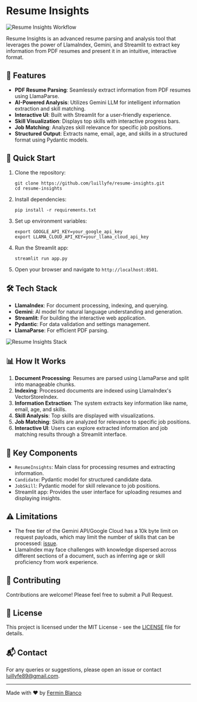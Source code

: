 # Resume Insights

![Resume Insights Workflow](workflow.svg)

Resume Insights is an advanced resume parsing and analysis tool that leverages the power of LlamaIndex, Gemini, and Streamlit to extract key information from PDF resumes and present it in an intuitive, interactive format.

## 🌟 Features

- **PDF Resume Parsing**: Seamlessly extract information from PDF resumes using LlamaParse.
- **AI-Powered Analysis**: Utilizes Gemini LLM for intelligent information extraction and skill matching.
- **Interactive UI**: Built with Streamlit for a user-friendly experience.
- **Skill Visualization**: Displays top skills with interactive progress bars.
- **Job Matching**: Analyzes skill relevance for specific job positions.
- **Structured Output**: Extracts name, email, age, and skills in a structured format using Pydantic models.

## 🚀 Quick Start

1. Clone the repository:
   ```
   git clone https://github.com/luillyfe/resume-insights.git
   cd resume-insights
   ```

2. Install dependencies:
   ```
   pip install -r requirements.txt
   ```

3. Set up environment variables:
   ```
   export GOOGLE_API_KEY=your_google_api_key
   export LLAMA_CLOUD_API_KEY=your_llama_cloud_api_key
   ```

4. Run the Streamlit app:
   ```
   streamlit run app.py
   ```

5. Open your browser and navigate to `http://localhost:8501`.

## 🛠️ Tech Stack

- **LlamaIndex**: For document processing, indexing, and querying.
- **Gemini**: AI model for natural language understanding and generation.
- **Streamlit**: For building the interactive web application.
- **Pydantic**: For data validation and settings management.
- **LlamaParse**: For efficient PDF parsing.


![Resume Insights Stack](stack.svg)

## 📊 How It Works

1. **Document Processing**: Resumes are parsed using LlamaParse and split into manageable chunks.
2. **Indexing**: Processed documents are indexed using LlamaIndex's VectorStoreIndex.
3. **Information Extraction**: The system extracts key information like name, email, age, and skills.
4. **Skill Analysis**: Top skills are displayed with visualizations.
5. **Job Matching**: Skills are analyzed for relevance to specific job positions.
6. **Interactive UI**: Users can explore extracted information and job matching results through a Streamlit interface.

## 🧠 Key Components

- `ResumeInsights`: Main class for processing resumes and extracting information.
- `Candidate`: Pydantic model for structured candidate data.
- `JobSkill`: Pydantic model for skill relevance to job positions.
- Streamlit app: Provides the user interface for uploading resumes and displaying insights.

## ⚠️ Limitations

- The free tier of the Gemini API/Google Cloud has a 10k byte limit on request payloads, which may limit the number of skills that can be processed: [issue](https://discuss.ai.google.dev/t/payload-size-limit-error-with-embed-content-api/44342).
- LlamaIndex may face challenges with knowledge dispersed across different sections of a document, such as inferring age or skill proficiency from work experience.

## 🤝 Contributing

Contributions are welcome! Please feel free to submit a Pull Request.

## 📝 License

This project is licensed under the MIT License - see the [LICENSE](LICENSE) file for details.

## 📬 Contact

For any queries or suggestions, please open an issue or contact [luillyfe89@gmail.com](mailto:luillyfe89@gmail.com).

---

Made with ❤️ by [Fermin Blanco](https://luillyfe.medium.com/)